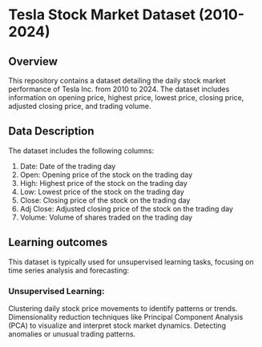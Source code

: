 # Tesla Stock Market Dataset (2010-2024)
## Overview
This repository contains a dataset detailing the daily stock market performance of Tesla Inc. from 2010 to 2024. The dataset includes information on opening price, highest price, lowest price, closing price, adjusted closing price, and trading volume.

## Data Description
The dataset includes the following columns:

1. Date: Date of the trading day
2. Open: Opening price of the stock on the trading day
3. High: Highest price of the stock on the trading day
4. Low: Lowest price of the stock on the trading day
5. Close: Closing price of the stock on the trading day
6. Adj Close: Adjusted closing price of the stock on the trading day
7. Volume: Volume of shares traded on the trading day

## Learning outcomes
This dataset is typically used for unsupervised learning tasks, focusing on time series analysis and forecasting:

### Unsupervised Learning:
Clustering daily stock price movements to identify patterns or trends.
Dimensionality reduction techniques like Principal Component Analysis (PCA) to visualize and interpret stock market dynamics.
Detecting anomalies or unusual trading patterns.
